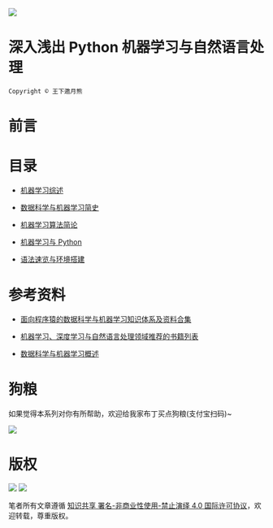 ![](http://nebula.wsimg.com/9231017c407c70957eb3f708365e7a49?AccessKeyId=05106B70AA8440180999&disposition=0&alloworigin=1)

# 深入浅出 Python 机器学习与自然语言处理

`Copyright © 王下邀月熊`

# 前言

# 目录

- [机器学习综述]()

- [数据科学与机器学习简史]()

- [机器学习算法简论]()

- [机器学习与 Python]()

- [语法速览与环境搭建]()

# 参考资料

- [面向程序猿的数据科学与机器学习知识体系及资料合集](https://github.com/wx-chevalier/DataScience-And-MachineLearning-Handbook-For-Coders/blob/master/DataScienceAI-List.md)

- [机器学习、深度学习与自然语言处理领域推荐的书籍列表](https://zhuanlan.zhihu.com/p/25612011)

- [数据科学与机器学习概述](https://github.com/wx-chevalier/DataScience-And-MachineLearning-Handbook-For-Coders/blob/master/DataScienceAI.md)

# 狗粮

如果觉得本系列对你有所帮助，欢迎给我家布丁买点狗粮(支付宝扫码)~

![](https://i.postimg.cc/y1QXgJ6f/image.png?raw=true)

# 版权

![](https://parg.co/bDY) ![](https://parg.co/bDm)

笔者所有文章遵循 [知识共享 署名-非商业性使用-禁止演绎 4.0 国际许可协议](https://creativecommons.org/licenses/by-nc-nd/4.0/deed.zh)，欢迎转载，尊重版权。
